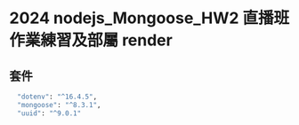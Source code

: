 # 2024 nodejs_Mongoose_HW2 直播班作業練習及部屬 render

## 套件 ##

```sh
  "dotenv": "^16.4.5",
  "mongoose": "^8.3.1",
  "uuid": "^9.0.1"
```

